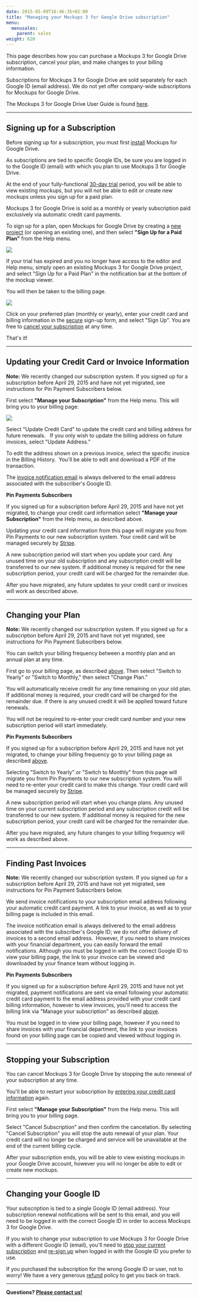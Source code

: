 ```yaml
---
date: 2015-05-09T16:46:35+02:00
title: "Managing your Mockups 3 for Google Drive subscription"
menu:
  menusales:
    parent: sales
weight: 620
---
```


This page describes how you can purchase a Mockups 3 for Google Drive subscription, cancel your plan, and make changes to your billing information.

Subscriptions for Mockups 3 for Google Drive are sold separately for each Google ID (email address). We do not yet offer company-wide subscriptions for Mockups for Google Drive.

The Mockups 3 for Google Drive User Guide is found [here](https://docs.balsamiq.com/google-drive/user-guide/).

* * *

## Signing up for a Subscription

Before signing up for a subscription, you must first [install](https://docs.balsamiq.com/google-drive/user-guide/#installation) Mockups for Google Drive.

As subscriptions are tied to specific Google IDs, be sure you are logged in to the Google ID (email) with which you plan to use Mockups 3 for Google Drive.

At the end of your fully-functional [30-day trial](/sales/evaluate/) period, you will be able to view existing mockups, but you will not be able to edit or create new mockups unless you sign up for a paid plan.

Mockups 3 for Google Drive is sold as a monthly or yearly subscription paid exclusively via automatic credit card payments.

To sign up for a plan, open Mockups for Google Drive by creating a [new project](https://docs.balsamiq.com/google-drive/user-guide/#creating-a-new-project) (or opening an existing one), and then select **"Sign Up for a Paid Plan"** from the Help menu.

![](http://media.balsamiq.com/img/support/docs/gdrive/userguide/help_signup.png)

If your trial has expired and you no longer have access to the editor and Help menu, simply open an existing Mockups 3 for Google Drive project, and select "Sign Up for a Paid Plan" in the notification bar at the bottom of the mockup viewer.

You will then be taken to the billing page.

![](http://media.balsamiq.com/img/support/docs/gdrive/userguide/gdrive_billing_signup.png)

Click on your preferred plan (monthly or yearly), enter your credit card and billing information in the [secure](/sales/safe/) sign-up form, and select "Sign Up". You are free to [cancel your subscription](#stopping-your-subscription) at any time.

That's it!

* * *

## Updating your Credit Card or Invoice Information

**Note:** We recently changed our subscription system. If you signed up for a subscription before April 29, 2015 and have not yet migrated, see instructions for Pin Payment Subscribers below.

First select **"Manage your Subscription"** from the Help menu. This will bring you to your billing page:

![](http://media.balsamiq.com/img/support/docs/gdrive/userguide/gdrive_billing_active.png)

Select "Update Credit Card" to update the credit card and billing address for future renewals.   If you only wish to update the billing address on future invoices, select "Update Address." 

To edit the address shown on a previous invoice, select the specific invoice in the Billing History.  You'll be able to edit and download a PDF of the transaction.

The [invoice notification email](#finding-past-invoices) is always delivered to the email address associated with the subscriber's Google ID.

**Pin Payments Subscribers**

If you signed up for a subscription before April 29, 2015 and have not yet migrated, to change your credit card information select **"Manage your Subscription"** from the Help menu, as described above.

Updating your credit card information from this page will migrate you from Pin Payments to our new subscription system. Your credit card will be managed securely by [Stripe](/sales/safe/).

A new subscription period will start when you update your card. Any unused time on your old subscription and any subscription credit will be transferred to our new system. If additional money is required for the new subscription period, your credit card will be charged for the remainder due.

After you have migrated, any future updates to your credit card or invoices will work as described above.

* * *

## Changing your Plan

**Note:** We recently changed our subscription system. If you signed up for a subscription before April 29, 2015 and have not yet migrated, see instructions for Pin Payment Subscribers below.

You can switch your billing frequency between a monthly plan and an annual plan at any time.

First go to your billing page, as described [above](#updating-your-credit-card-or-invoice-information). Then select "Switch to Yearly" or "Switch to Monthly," then select "Change Plan."

You will automatically receive credit for any time remaining on your old plan. If additional money is required, your credit card will be charged for the remainder due. If there is any unused credit it will be applied toward future renewals.

You will not be required to re-enter your credit card number and your new subscription period will start immediately.

**Pin Payments Subscribers**

If you signed up for a subscription before April 29, 2015 and have not yet migrated, to change your billing frequency go to your billing page as described [above](1550556#updateccinfo).

Selecting "Switch to Yearly" or "Switch to Monthly" from this page will migrate you from Pin Payments to our new subscription system. You will need to re-enter your credit card to make this change. Your credit card will be managed securely by [Stripe](/sales/safe/).

A new subscription period will start when you change plans. Any unused time on your current subscription period and any subscription credit will be transferred to our new system. If additional money is required for the new subscription period, your credit card will be charged for the remainder due.

After you have migrated, any future changes to your billing frequency will work as described above.

* * *

## Finding Past Invoices

**Note:** We recently changed our subscription system. If you signed up for a subscription before April 29, 2015 and have not yet migrated, see instructions for Pin Payment Subscribers below.

We send invoice notifications to your subscription email address following your automatic credit card payment. A link to your invoice, as well as to your billing page is included in this email.

The invoice notification email is always delivered to the email address associated with the subscriber's Google ID; we do not offer delivery of invoices to a second email address.  However, if you need to share invoices with your financial department, you can easily forward the email notifications. Although you must be logged in with the correct Google ID to view your billing page, the link to your invoice can be viewed and downloaded by your finance team without logging in. 

**Pin Payments Subscribers**

If you signed up for a subscription before April 29, 2015 and have not yet migrated, payment notifications are sent via email following your automatic credit card payment to the email address provided with your credit card billing information, however to view invoices, you'll need to access the billing link via "Manage your subscription" as described [above](#updating-your-credit-card-or-invoice-information).

You must be logged in to view your billing page, however if you need to share invoices with your financial department, the link to your invoices found on your billing page can be copied and viewed without logging in.

* * *

## Stopping your Subscription

You can cancel Mockups 3 for Google Drive by stopping the auto renewal of your subscription at any time.

You'll be able to restart your subscription by [entering your credit card information](#signing-up-for-a-subscription) again.

First select **"Manage your Subscription"** from the Help menu. This will bring you to your billing page.

Select "Cancel Subscription" and then confirm the cancelation. By selecting "Cancel Subscription" you will stop the auto renewal of your plan. Your credit card will no longer be charged and service will be unavailable at the end of the current billing cycle.

After your subscription ends, you will be able to view existing mockups in your Google Drive account, however you will no longer be able to edit or create new mockups.

* * *

## Changing your Google ID

Your subscription is tied to a single Google ID (email address). Your subscription renewal notifications will be sent to this email, and you will need to be logged in with the correct Google ID in order to access Mockups 3 for Google Drive.

If you wish to change your subscription to use Mockups 3 for Google Drive with a different Google ID (email), you'll need to [stop your current subscription](#stopping-your-subscription) and [re-sign up](#signing-up-for-a-subscription) when logged in with the Google ID you prefer to use.

If you purchased the subscription for the wrong Google ID or user, not to worry! We have a very generous [refund](/sales/refunds/) policy to get you back on track.

* * *

​**Questions? [Please contact us!](mailto:sales@balsamiq.com?subject=I%20have%20questions%20regarding%20my%20Mockups%20for%20Google%20Drive%20Subscription)**